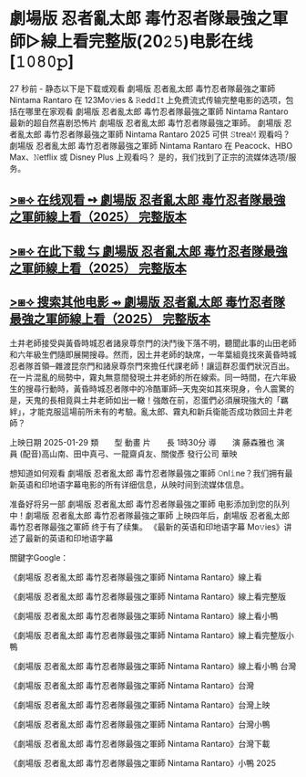 # 劇場版 忍者亂太郎 毒竹忍者隊最強之軍師▷線上看完整版(𝟤𝟢𝟸𝟻)电影在线[𝟷𝟶𝟾𝟶𝚙]

27 秒前 - 静态以下是下载或观看 劇場版 忍者亂太郎 毒竹忍者隊最強之軍師 Nintama Rantaro 在 123Mo𝚟ies & 𝚁edd𝙸t 上免费流式传输完整电影的选项，包括在哪里在家观看 劇場版 忍者亂太郎 毒竹忍者隊最強之軍師 Nintama Rantaro 最新的超自然喜剧恐怖片 劇場版 忍者亂太郎 毒竹忍者隊最強之軍師。 劇場版 忍者亂太郎 毒竹忍者隊最強之軍師 Nintama Rantaro 2025 可供 𝚂trea𝙼 观看吗？ 劇場版 忍者亂太郎 毒竹忍者隊最強之軍師 Nintama Rantaro 在 Peacock、HBO Max、𝙽etflix 或 Disney Plus 上观看吗？ 是的，我们找到了正宗的流媒体选项/服务。

## [>⧆⟢ 在线观看 ➺ 劇場版 忍者亂太郎 毒竹忍者隊最強之軍師線上看（2025） 完整版本](https://cutt.ly/te7rdAYL)

## [>⧆⟢ 在此下载 ⇆ 劇場版 忍者亂太郎 毒竹忍者隊最強之軍師線上看（2025） 完整版本](https://cutt.ly/te7rdAYL)

## [>⧆⟢ 搜索其他电影 ⇴ 劇場版 忍者亂太郎 毒竹忍者隊最強之軍師線上看（2025） 完整版本](https://cutt.ly/te7rdAYL)

土井老師接受與黃昏時城忍者諸泉尊奈門的決鬥後下落不明，聽聞此事的山田老師和六年級生們隨即展開搜尋。然而，因土井老師的缺席，一年葉組竟找來黃昏時城忍者隊首領─雜渡昆奈門和諸泉尊奈門來擔任代課老師！讓這群忍蛋們狀況百出。在一片混亂的局勢中，霧丸無意間發現土井老師的所在線索。同一時間，在六年級生的搜尋行動時，黃昏時城忍者隊中的冷酷軍師─天鬼突如其來現身，令人震驚的是，天鬼的長相竟與土井老師如出一轍！強敵在前，忍蛋們必須展現強大的「羈絆」，才能克服這場前所未有的考驗。亂太郎、霧丸和新兵衛能否成功救回土井老師？


上映日期	2025-01-29
類　　型	動畫
片　　長	1時30分
導　　演	藤森雅也
演　　員	(配音)高山南、田中真弓、一龍齋貞友、關俊彥
發行公司	華映

想知道如何观看 劇場版 忍者亂太郎 毒竹忍者隊最強之軍師 𝙾nl𝚒ne？我们拥有最新英语和印地语字幕电影的所有详细信息，从映时间到流媒体信息。

准备好将另一部 劇場版 忍者亂太郎 毒竹忍者隊最強之軍師 电影添加到您的队列中！劇場版 忍者亂太郎 毒竹忍者隊最強之軍師 上映四年后，劇場版 忍者亂太郎 毒竹忍者隊最強之軍師 终于有了续集。 《最新的英语和印地语字幕 Mo𝚟ies》讲述了最新的英语和印地语字幕

關鍵字Google：

《劇場版 忍者亂太郎 毒竹忍者隊最強之軍師 Nintama Rantaro》線上看

《劇場版 忍者亂太郎 毒竹忍者隊最強之軍師 Nintama Rantaro》線上看完整版

《劇場版 忍者亂太郎 毒竹忍者隊最強之軍師 Nintama Rantaro》線上看小鴨

《劇場版 忍者亂太郎 毒竹忍者隊最強之軍師 Nintama Rantaro》線上看完整版小鴨

《劇場版 忍者亂太郎 毒竹忍者隊最強之軍師 Nintama Rantaro》線上看小鴨 台灣

《劇場版 忍者亂太郎 毒竹忍者隊最強之軍師 Nintama Rantaro》台灣

《劇場版 忍者亂太郎 毒竹忍者隊最強之軍師 Nintama Rantaro》台灣上映

《劇場版 忍者亂太郎 毒竹忍者隊最強之軍師 Nintama Rantaro》台灣小鴨

《劇場版 忍者亂太郎 毒竹忍者隊最強之軍師 Nintama Rantaro》台灣下載

《劇場版 忍者亂太郎 毒竹忍者隊最強之軍師 Nintama Rantaro》小鴨 2025
